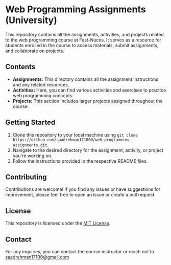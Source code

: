 # Web Programming Assignments (University)

This repository contains all the assignments, activities, and projects related to the web programming course at Fast-Nuces. It serves as a resource for students enrolled in the course to access materials, submit assignments, and collaborate on projects.

## Contents

- **Assignments:** This directory contains all the assignment instructions and any related resources.
- **Activities:** Here, you can find various activities and exercises to practice web programming concepts.
- **Projects:** This section includes larger projects assigned throughout the course.

## Getting Started

1. Clone this repository to your local machine using `git clone https://github.com/saadrehman171000/web-programming-assignments.git`.
2. Navigate to the desired directory for the assignment, activity, or project you're working on.
3. Follow the instructions provided in the respective README files.

## Contributing

Contributions are welcome! If you find any issues or have suggestions for improvement, please feel free to open an issue or create a pull request. 

## License

This repository is licensed under the [MIT License](LICENSE).

## Contact

For any inquiries, you can contact the course instructor or reach out to saadrehman17100@gmail.com
